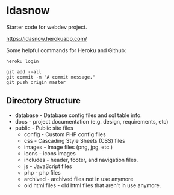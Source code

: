 # Idasnow
Starter code for webdev project.

https://idasnow.herokuapp.com/

Some helpful commands for Heroku and Github: 

```
heroku login

git add --all
git commit -m "A commit message."
git push origin master
```

## Directory Structure
* database - Database config files and sql table info.
* docs - project documentation (e.g. design, requirements, etc) 
* public - Public site files
  * config - Custom PHP config files
  * css - Cascading Style Sheets (CSS) files
  * images - Image files (png, jpg, etc.)
   * icons - icons images
  * includes - header, footer, and navigation files.
  * js - JavaScript files
  * php - php files
   * archived - archived files not in use anymore
    * old html files - old html files that aren't in use anymore.
